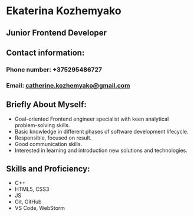 # Ekaterina Kozhemyako
## Junior Frontend Developer

## Contact information:
### Phone number: +375295486727
### Email: catherine.kozhemyako@gmail.com

## Briefly About Myself:
* Goal-oriented Frontend engineer specialist with keen analytical problem-solving skills.
* Basic knowledge in different phases of software development lifecycle.
* Responsible, focused on result.
* Good communication skills.
* Interested in learning and introduction new solutions and technologies.

## Skills and Proficiency:
* C++
* HTML5, CSS3
* JS
* Git, GitHub
* VS Code, WebStorm